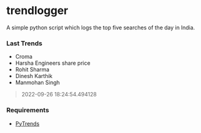 # trendlogger
A simple python script which logs the top five searches of the day in India.<br>




<!-- Last Trends -->
### Last Trends
* Croma
* Harsha Engineers share price
* Rohit Sharma
* Dinesh Karthik
* Manmohan Singh
> 2022-09-26 18:24:54.494128

<!-- Requirements -->
### Requirements
* [PyTrends](https://github.com/dreyco676/pytrends)